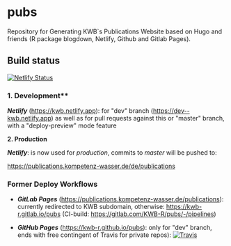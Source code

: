 # pubs

Repository for Generating KWB`s Publications Website based on Hugo and friends
(R package blogdown, Netlify, Github and Gitlab Pages). 

## Build status 

[![Netlify Status](https://api.netlify.com/api/v1/badges/a0eb023f-bc30-4788-bcf5-8bfb7f89a459/deploy-status)](https://app.netlify.com/sites/kwb/deploys)

### 1. Development**

***Netlify*** (https://kwb.netlify.app): for "dev" branch (https://dev--kwb.netlify.app)
as well as for pull requests against this or "master" branch, with a "deploy-preview"
mode feature
  
  
**2. Production** 

***Netlify***: is now used for *production*, commits to *master* will be pushed to: 

https://publications.kompetenz-wasser.de/de/publications


### Former Deploy Workflows

  + ***GitLab Pages*** (https://publications.kompetenz-wasser.de/publications): currently redirected to KWB subdomain, otherwise: https://kwb-r.gitlab.io/pubs (CI-build: https://gitlab.com/KWB-R/pubs/-/pipelines)
   
  + ***GitHub Pages*** (https://kwb-r.github.io/pubs): only for "dev" branch, ends with free contingent of Travis for private repos): [![Travis](https://travis-ci.com/KWB-R/pubs.svg?token=xLsqyFUTkNjVT34QzX9D&branch=dev)](https://travis-ci.com/KWB-R/pubs)
 